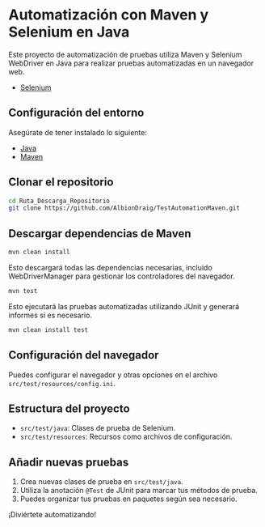 # Automatización con Maven y Selenium en Java
Este proyecto de automatización de pruebas utiliza Maven y Selenium WebDriver en Java para realizar pruebas automatizadas en un navegador web.
- [Selenium](https://www.selenium.dev/blog/)

## Configuración del entorno
Asegúrate de tener instalado lo siguiente:
- [Java](https://www.java.com/es/download/)
- [Maven](https://maven.apache.org/download.cgi)

## Clonar el repositorio
```bash
cd Ruta_Descarga_Repositorio
git clone https://github.com/AlbionDraig/TestAutomationMaven.git
```

## Descargar dependencias de Maven
```bash
mvn clean install
```
Esto descargará todas las dependencias necesarias, incluido WebDriverManager para gestionar los controladores del navegador.
```bash
mvn test
```
Esto ejecutará las pruebas automatizadas utilizando JUnit y generará informes si es necesario.
```bash
mvn clean install test
```

## Configuración del navegador
Puedes configurar el navegador y otras opciones en el archivo
`src/test/resources/config.ini`.

## Estructura del proyecto
- `src/test/java`: Clases de prueba de Selenium.
- `src/test/resources`: Recursos como archivos de configuración.

## Añadir nuevas pruebas
1. Crea nuevas clases de prueba en `src/test/java`.
2. Utiliza la anotación `@Test` de JUnit para marcar tus métodos de prueba.
3. Puedes organizar tus pruebas en paquetes según sea necesario.

¡Diviértete automatizando!
